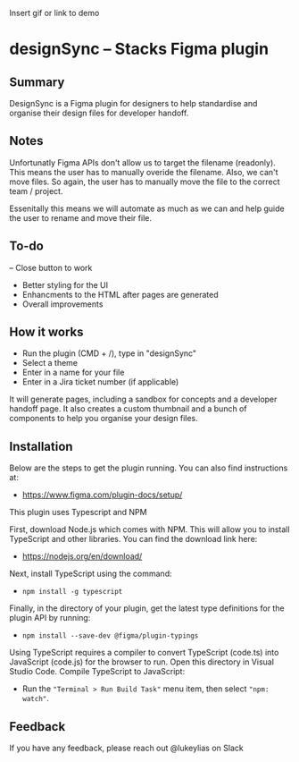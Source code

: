 Insert gif or link to demo


# designSync – Stacks Figma plugin
## Summary
DesignSync is a Figma plugin for designers to help standardise and organise their design files for developer handoff.

## Notes

Unfortunatly Figma APIs don't allow us to target the filename (readonly). This means the user has to manually overide the filename.
Also, we can't move files. So again, the user has to manually move the file to the correct team / project.

Essenitally this means we will automate as much as we can and help guide the user to rename and move their file.


## To-do
– Close button to work
- Better styling for the UI
- Enhancments to the HTML after pages are generated
- Overall improvements


## How it works

- Run the plugin (CMD + /), type in "designSync"
- Select a theme
- Enter in a name for your file
- Enter in a Jira ticket number (if applicable)

It will generate pages, including a sandbox for concepts and a developer handoff page. It also creates a custom thumbnail and a bunch of components to help you organise your design files.

## Installation

Below are the steps to get the plugin running. You can also find instructions at:

- https://www.figma.com/plugin-docs/setup/

This plugin uses Typescript and NPM

First, download Node.js which comes with NPM. This will allow you to install TypeScript and other libraries. You can find the download link here:

- https://nodejs.org/en/download/

Next, install TypeScript using the command:

- ``npm install -g typescript``

Finally, in the directory of your plugin, get the latest type definitions for the plugin API by running:

- ``npm install --save-dev @figma/plugin-typings``


Using TypeScript requires a compiler to convert TypeScript (code.ts) into JavaScript (code.js) for the browser to run.
Open this directory in Visual Studio Code.
Compile TypeScript to JavaScript: 
- Run the ```"Terminal > Run Build Task"``` menu item, then select ``"npm: watch"``.

    
## Feedback

If you have any feedback, please reach out @lukeylias on Slack

